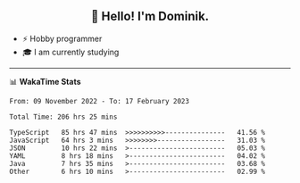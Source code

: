 <h2 align="center">👋 Hello! I'm Dominik.</h2>

- ⚡ Hobby programmer
- 🎓 I am currently studying

---
📊 **WakaTime Stats**
<!--START_SECTION:waka-->

```text
From: 09 November 2022 - To: 17 February 2023

Total Time: 206 hrs 25 mins

TypeScript   85 hrs 47 mins  >>>>>>>>>>---------------   41.56 %
JavaScript   64 hrs 3 mins   >>>>>>>>-----------------   31.03 %
JSON         10 hrs 22 mins  >------------------------   05.03 %
YAML         8 hrs 18 mins   >------------------------   04.02 %
Java         7 hrs 35 mins   >------------------------   03.68 %
Other        6 hrs 10 mins   >------------------------   02.99 %
```

<!--END_SECTION:waka-->
